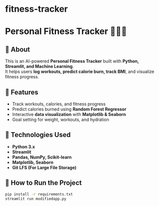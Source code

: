 # fitness-tracker
# Personal Fitness Tracker 🏋️‍♂️🔥

## 📌 About
This is an AI-powered **Personal Fitness Tracker** built with **Python, Streamlit, and Machine Learning**.  
It helps users **log workouts, predict calorie burn, track BMI**, and visualize fitness progress.  

## 🚀 Features
- Track workouts, calories, and fitness progress
- Predict calories burned using **Random Forest Regressor**
- Interactive **data visualization** with **Matplotlib & Seaborn**
- Goal setting for weight, workouts, and hydration

## 🔧 Technologies Used
- **Python 3.x**
- **Streamlit**
- **Pandas, NumPy, Scikit-learn**
- **Matplotlib, Seaborn**
- **Git LFS (For Large File Storage)**

## 📂 How to Run the Project
```sh
pip install -r requirements.txt
streamlit run modifiedapp.py
